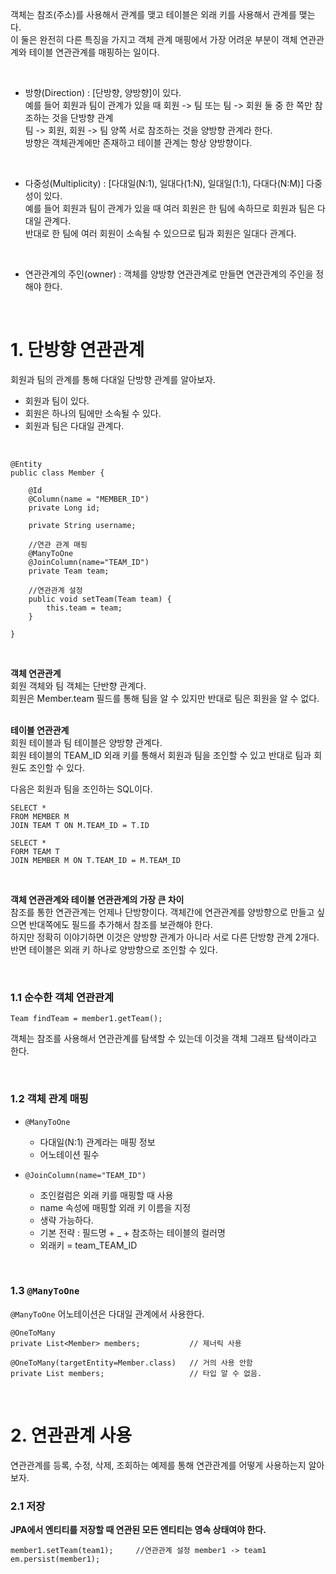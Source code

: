 객체는 참조(주소)를 사용해서 관계를 맺고 테이블은 외래 키를 사용해서 관계를 맺는다.     
이 둘은 완전히 다른 특징을 가지고 객체 관계 매핑에서 가장 어려운 부분이 객체 연관관계와 테이블 연관관계를 매핑하는 일이다.    

<br />      

* 방향(Direction) : [단방향, 양방향]이 있다.        
예를 들어 회원과 팀이 관계가 있을 때 회원 -> 팀 또는 팀 -> 회원 둘 중 한 쪽만 참조하는 것을 단방향 관계       
팀 -> 회원, 회원 -> 팀 양쪽 서로 참조하는 것을 양방향 관계라 한다.     
방향은 객체관계에만 존재하고 테이블 관계는 항상 양방향이다.

<br />     

* 다중성(Multiplicity) : [다대일(N:1), 일대다(1:N), 일대일(1:1), 다대다(N:M)] 다중성이 있다.      
예를 들어 회원과 팀이 관계가 있을 때 여러 회원은 한 팀에 속하므로 회원과 팀은 다대일 관계다.      
반대로 한 팀에 여러 회원이 소속될 수 있으므로 팀과 회원은 일대다 관계다.

<br />     

* 연관관계의 주인(owner) : 객체를 양방향 연관관계로 만들면 연관관계의 주인을 정해야 한다.    



<br />     


# 1. 단방향 연관관계    
회원과 팀의 관계를 통해 다대일 단방향 관계를 알아보자.   

* 회원과 팀이 있다.     
* 회원은 하나의 팀에만 소속될 수 있다.     
* 회원과 팀은 다대일 관계다.     
<br />   

```
@Entity
public class Member {

    @Id
    @Column(name = "MEMBER_ID")
    private Long id;

    private String username;

    //연관 관계 매핑
    @ManyToOne
    @JoinColumn(name="TEAM_ID")
    private Team team;

    //연관관계 설정
    public void setTeam(Team team) {
        this.team = team;
    }

}
```

<br />      

**객체 연관관계**    
회원 객체와 팀 객체는 단반향 관계다.    
회원은 Member.team 필드를 통해 팀을 알 수 있지만 반대로 팀은 회원을 알 수 없다.   
<br />

**테이블 연관관계**      
회원 테이블과 팀 테이블은 양방향 관계다.       
회원 테이블의 TEAM_ID 외래 키를 통해서 회원과 팀을 조인할 수 있고 반대로 팀과 회원도 조인할 수 있다.     

다음은 회원과 팀을 조인하는 SQL이다.  
```
SELECT * 
FROM MEMBER M 
JOIN TEAM T ON M.TEAM_ID = T.ID

SELECT * 
FORM TEAM T
JOIN MEMBER M ON T.TEAM_ID = M.TEAM_ID
```
<br />    

**객체 연관관계와 테이블 연관관계의 가장 큰 차이**    
참조를 통한 연관관계는 언제나 단방향이다. 객체간에 연관관계를 양방향으로 만들고 싶으면 반대쪽에도 필드를 추가해서 참조를 보관해야 한다.    
하지만 정확히 이야기하면 이것은 양방향 관계가 아니라 서로 다른 단방향 관계 2개다.   
반면 테이블은 외래 키 하나로 양방향으로 조인할 수 있다.   

<br />      

### 1.1 순수한 객체 연관관계
```
Team findTeam = member1.getTeam();
```

객체는 참조를 사용해서 연관관계를 탐색할 수 있는데 이것을 객체 그래프 탐색이라고 한다.      

<br />    

### 1.2 객체 관계 매핑                 
* `@ManyToOne`              
    - 다대일(N:1) 관계라는 매핑 정보              
    - 어노테이션 필수              

* `@JoinColumn(name="TEAM_ID")`                  
    - 조인컬럼은 외래 키를 매핑할 때 사용                
    - name 속성에 매핑할 외래 키 이름을 지정                     
    - 생략 가능하다.       
    - 기본 전략 : 필드명 + _ + 참조하는 테이블의 컬러명      
    - 외래키 = team_TEAM_ID      

<br />            

### 1.3 `@ManyToOne`    
`@ManyToOne` 어노테이션은 다대일 관계에서 사용한다.    

```
@OneToMany
private List<Member> members;           // 제너릭 사용

@OneToMany(targetEntity=Member.class)   // 거의 사용 안함
private List members;                   // 타입 알 수 없음.
```

<br />                   

# 2. 연관관계 사용     
연관관계를 등록, 수정, 삭제, 조회하는 예제를 통해 연관관계를 어떻게 사용하는지 알아보자.           

### 2.1 저장    
**JPA에서 엔티티를 저장할 때 연관된 모든 엔티티는 영속 상태여야 한다.**    

```
member1.setTeam(team1);     //연관관계 설정 member1 -> team1
em.persist(member1);
```






